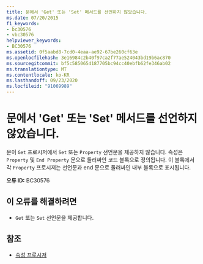 ```yaml
---
title: 문에서 'Get' 또는 'Set' 메서드를 선언하지 않았습니다.
ms.date: 07/20/2015
f1_keywords:
- bc30576
- vbc30576
helpviewer_keywords:
- BC30576
ms.assetid: 0f5aabd8-7cd0-4eaa-ae92-67be260cf63e
ms.openlocfilehash: 3e16984c2b40f97ca2f77ae524043bd19b6ac870
ms.sourcegitcommit: bf5c5850654187705bc94cc40ebfb62fe346ab02
ms.translationtype: MT
ms.contentlocale: ko-KR
ms.lasthandoff: 09/23/2020
ms.locfileid: "91069989"
---
```

# <a name="statement-does-not-declare-a-get-or-set-method"></a>문에서 'Get' 또는 'Set' 메서드를 선언하지 않았습니다.

문이 `Get` 프로시저에서 `Set` 또는 `Property` 선언문을 제공하지 않습니다. 속성은 `Property` 및 `End Property` 문으로 둘러싸인 코드 블록으로 정의됩니다. 이 블록에서 각 `Property` 프로시저는 선언문과 end 문으로 둘러싸인 내부 블록으로 표시됩니다.  
  
 **오류 ID:** BC30576  
  
## <a name="to-correct-this-error"></a>이 오류를 해결하려면  
  
- `Get` 또는 `Set` 선언문을 제공합니다.  
  
## <a name="see-also"></a>참조

- [속성 프로시저](../programming-guide/language-features/procedures/property-procedures.md)

